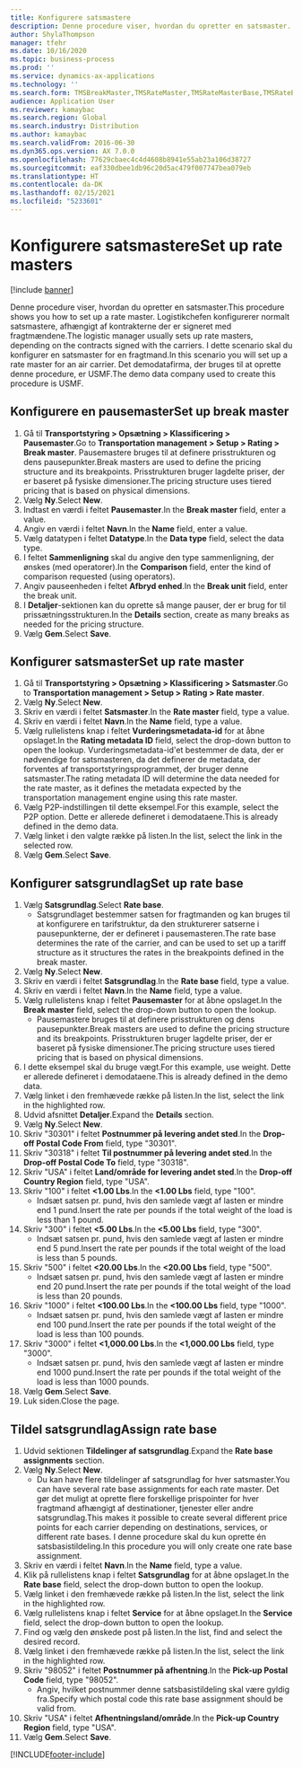 ```yaml
---
title: Konfigurere satsmastere
description: Denne procedure viser, hvordan du opretter en satsmaster.
author: ShylaThompson
manager: tfehr
ms.date: 10/16/2020
ms.topic: business-process
ms.prod: ''
ms.service: dynamics-ax-applications
ms.technology: ''
ms.search.form: TMSBreakMaster,TMSRateMaster,TMSRateMasterBase,TMSRateBaseType, TMSRouteWorkbench
audience: Application User
ms.reviewer: kamaybac
ms.search.region: Global
ms.search.industry: Distribution
ms.author: kamaybac
ms.search.validFrom: 2016-06-30
ms.dyn365.ops.version: AX 7.0.0
ms.openlocfilehash: 77629cbaec4c4d4608b8941e55ab23a106d38727
ms.sourcegitcommit: eaf330dbee1db96c20d5ac479f007747bea079eb
ms.translationtype: HT
ms.contentlocale: da-DK
ms.lasthandoff: 02/15/2021
ms.locfileid: "5233601"
---
```

# <a name="set-up-rate-masters"></a><span data-ttu-id="6edad-103">Konfigurere satsmastere</span><span class="sxs-lookup"><span data-stu-id="6edad-103">Set up rate masters</span></span>

[!include [banner](../../includes/banner.md)]

<span data-ttu-id="6edad-104">Denne procedure viser, hvordan du opretter en satsmaster.</span><span class="sxs-lookup"><span data-stu-id="6edad-104">This procedure shows you how to set up a rate master.</span></span> <span data-ttu-id="6edad-105">Logistikchefen konfigurerer normalt satsmastere, afhængigt af kontrakterne der er signeret med fragtmændene.</span><span class="sxs-lookup"><span data-stu-id="6edad-105">The logistic manager usually sets up rate masters, depending on the contracts signed with the carriers.</span></span> <span data-ttu-id="6edad-106">I dette scenario skal du konfigurer en satsmaster for en fragtmand.</span><span class="sxs-lookup"><span data-stu-id="6edad-106">In this scenario you will set up a rate master for an air carrier.</span></span> <span data-ttu-id="6edad-107">Det demodatafirma, der bruges til at oprette denne procedure, er USMF.</span><span class="sxs-lookup"><span data-stu-id="6edad-107">The demo data company used to create this procedure is USMF.</span></span>

## <a name="set-up-break-master"></a><span data-ttu-id="6edad-108">Konfigurere en pausemaster</span><span class="sxs-lookup"><span data-stu-id="6edad-108">Set up break master</span></span>

1. <span data-ttu-id="6edad-109">Gå til **Transportstyring > Opsætning > Klassificering > Pausemaster**.</span><span class="sxs-lookup"><span data-stu-id="6edad-109">Go to **Transportation management > Setup > Rating > Break master**.</span></span> <span data-ttu-id="6edad-110">Pausemastere bruges til at definere prisstrukturen og dens pausepunkter.</span><span class="sxs-lookup"><span data-stu-id="6edad-110">Break masters are used to define the pricing structure and its breakpoints.</span></span> <span data-ttu-id="6edad-111">Prisstrukturen bruger lagdelte priser, der er baseret på fysiske dimensioner.</span><span class="sxs-lookup"><span data-stu-id="6edad-111">The pricing structure uses tiered pricing that is based on physical dimensions.</span></span>  
1. <span data-ttu-id="6edad-112">Vælg **Ny**.</span><span class="sxs-lookup"><span data-stu-id="6edad-112">Select **New**.</span></span>
1. <span data-ttu-id="6edad-113">Indtast en værdi i feltet **Pausemaster**.</span><span class="sxs-lookup"><span data-stu-id="6edad-113">In the **Break master** field, enter a value.</span></span>
1. <span data-ttu-id="6edad-114">Angiv en værdi i feltet **Navn**.</span><span class="sxs-lookup"><span data-stu-id="6edad-114">In the **Name** field, enter a value.</span></span>
1. <span data-ttu-id="6edad-115">Vælg datatypen i feltet **Datatype**.</span><span class="sxs-lookup"><span data-stu-id="6edad-115">In the **Data type** field, select the data type.</span></span>
1. <span data-ttu-id="6edad-116">I feltet **Sammenligning** skal du angive den type sammenligning, der ønskes (med operatorer).</span><span class="sxs-lookup"><span data-stu-id="6edad-116">In the **Comparison** field, enter the kind of comparison requested (using operators).</span></span>
1. <span data-ttu-id="6edad-117">Angiv pauseenheden i feltet **Afbryd enhed**.</span><span class="sxs-lookup"><span data-stu-id="6edad-117">In the **Break unit** field, enter the break unit.</span></span>
1. <span data-ttu-id="6edad-118">I **Detaljer**-sektionen kan du oprette så mange pauser, der er brug for til prissætningsstrukturen.</span><span class="sxs-lookup"><span data-stu-id="6edad-118">In the **Details** section, create as many breaks as needed for the pricing structure.</span></span>
1. <span data-ttu-id="6edad-119">Vælg **Gem**.</span><span class="sxs-lookup"><span data-stu-id="6edad-119">Select **Save**.</span></span>

## <a name="set-up-rate-master"></a><span data-ttu-id="6edad-120">Konfigurer satsmaster</span><span class="sxs-lookup"><span data-stu-id="6edad-120">Set up rate master</span></span>

1. <span data-ttu-id="6edad-121">Gå til **Transportstyring > Opsætning > Klassificering > Satsmaster**.</span><span class="sxs-lookup"><span data-stu-id="6edad-121">Go to **Transportation management > Setup > Rating > Rate master**.</span></span>
1. <span data-ttu-id="6edad-122">Vælg **Ny**.</span><span class="sxs-lookup"><span data-stu-id="6edad-122">Select **New**.</span></span>
1. <span data-ttu-id="6edad-123">Skriv en værdi i feltet **Satsmaster**.</span><span class="sxs-lookup"><span data-stu-id="6edad-123">In the **Rate master** field, type a value.</span></span>
1. <span data-ttu-id="6edad-124">Skriv en værdi i feltet **Navn**.</span><span class="sxs-lookup"><span data-stu-id="6edad-124">In the **Name** field, type a value.</span></span>
1. <span data-ttu-id="6edad-125">Vælg rullelistens knap i feltet **Vurderingsmetadata-id** for at åbne opslaget.</span><span class="sxs-lookup"><span data-stu-id="6edad-125">In the **Rating metadata ID** field, select the drop-down button to open the lookup.</span></span> <span data-ttu-id="6edad-126">Vurderingsmetadata-id'et bestemmer de data, der er nødvendige for satsmasteren, da det definerer de metadata, der forventes af transportstyringsprogrammet, der bruger denne satsmaster.</span><span class="sxs-lookup"><span data-stu-id="6edad-126">The rating metadata ID will determine the data needed for the rate master, as it defines the metadata expected by the transportation management engine using this rate master.</span></span>  
1. <span data-ttu-id="6edad-127">Vælg P2P-indstillingen til dette eksempel.</span><span class="sxs-lookup"><span data-stu-id="6edad-127">For this example, select the P2P option.</span></span> <span data-ttu-id="6edad-128">Dette er allerede defineret i demodataene.</span><span class="sxs-lookup"><span data-stu-id="6edad-128">This is already defined in the demo data.</span></span>
1. <span data-ttu-id="6edad-129">Vælg linket i den valgte række på listen.</span><span class="sxs-lookup"><span data-stu-id="6edad-129">In the list, select the link in the selected row.</span></span>
1. <span data-ttu-id="6edad-130">Vælg **Gem**.</span><span class="sxs-lookup"><span data-stu-id="6edad-130">Select **Save**.</span></span>

## <a name="set-up-rate-base"></a><span data-ttu-id="6edad-131">Konfigurer satsgrundlag</span><span class="sxs-lookup"><span data-stu-id="6edad-131">Set up rate base</span></span>

1. <span data-ttu-id="6edad-132">Vælg **Satsgrundlag**.</span><span class="sxs-lookup"><span data-stu-id="6edad-132">Select **Rate base**.</span></span>
    * <span data-ttu-id="6edad-133">Satsgrundlaget bestemmer satsen for fragtmanden og kan bruges til at konfigurere en tarifstruktur, da den strukturerer satserne i pausepunkterne, der er defineret i pausemasteren.</span><span class="sxs-lookup"><span data-stu-id="6edad-133">The rate base determines the rate of the carrier, and can be used to set up a tariff structure as it structures the rates in the breakpoints defined in the break master.</span></span>  
2. <span data-ttu-id="6edad-134">Vælg **Ny**.</span><span class="sxs-lookup"><span data-stu-id="6edad-134">Select **New**.</span></span>
3. <span data-ttu-id="6edad-135">Skriv en værdi i feltet **Satsgrundlag**.</span><span class="sxs-lookup"><span data-stu-id="6edad-135">In the **Rate base** field, type a value.</span></span>
4. <span data-ttu-id="6edad-136">Skriv en værdi i feltet **Navn**.</span><span class="sxs-lookup"><span data-stu-id="6edad-136">In the **Name** field, type a value.</span></span>
5. <span data-ttu-id="6edad-137">Vælg rullelistens knap i feltet **Pausemaster** for at åbne opslaget.</span><span class="sxs-lookup"><span data-stu-id="6edad-137">In the **Break master** field, select the drop-down button to open the lookup.</span></span>
    * <span data-ttu-id="6edad-138">Pausemastere bruges til at definere prisstrukturen og dens pausepunkter.</span><span class="sxs-lookup"><span data-stu-id="6edad-138">Break masters are used to define the pricing structure and its breakpoints.</span></span> <span data-ttu-id="6edad-139">Prisstrukturen bruger lagdelte priser, der er baseret på fysiske dimensioner.</span><span class="sxs-lookup"><span data-stu-id="6edad-139">The pricing structure uses tiered pricing that is based on physical dimensions.</span></span>  
6. <span data-ttu-id="6edad-140">I dette eksempel skal du bruge vægt.</span><span class="sxs-lookup"><span data-stu-id="6edad-140">For this example, use weight.</span></span> <span data-ttu-id="6edad-141">Dette er allerede defineret i demodataene.</span><span class="sxs-lookup"><span data-stu-id="6edad-141">This is already defined in the demo data.</span></span>
7. <span data-ttu-id="6edad-142">Vælg linket i den fremhævede række på listen.</span><span class="sxs-lookup"><span data-stu-id="6edad-142">In the list, select the link in the highlighted row.</span></span>
8. <span data-ttu-id="6edad-143">Udvid afsnittet **Detaljer**.</span><span class="sxs-lookup"><span data-stu-id="6edad-143">Expand the **Details** section.</span></span>
9. <span data-ttu-id="6edad-144">Vælg **Ny**.</span><span class="sxs-lookup"><span data-stu-id="6edad-144">Select **New**.</span></span>
10. <span data-ttu-id="6edad-145">Skriv "30301" i feltet **Postnummer på levering andet sted**.</span><span class="sxs-lookup"><span data-stu-id="6edad-145">In the **Drop-off Postal Code From** field, type "30301".</span></span>
11. <span data-ttu-id="6edad-146">Skriv "30318" i feltet **Til postnummer på levering andet sted**.</span><span class="sxs-lookup"><span data-stu-id="6edad-146">In the **Drop-off Postal Code To** field, type "30318".</span></span>
12. <span data-ttu-id="6edad-147">Skriv "USA" i feltet **Land/område for levering andet sted**.</span><span class="sxs-lookup"><span data-stu-id="6edad-147">In the **Drop-off Country Region** field, type "USA".</span></span>
13. <span data-ttu-id="6edad-148">Skriv "100" i feltet **<1.00 Lbs**.</span><span class="sxs-lookup"><span data-stu-id="6edad-148">In the **<1.00 Lbs** field, type "100".</span></span>
    * <span data-ttu-id="6edad-149">Indsæt satsen pr. pund, hvis den samlede vægt af lasten er mindre end 1 pund.</span><span class="sxs-lookup"><span data-stu-id="6edad-149">Insert the rate per pounds if the total weight of the load is less than 1 pound.</span></span>  
14. <span data-ttu-id="6edad-150">Skriv "300" i feltet **<5.00 Lbs**.</span><span class="sxs-lookup"><span data-stu-id="6edad-150">In the **<5.00 Lbs** field, type "300".</span></span>
    * <span data-ttu-id="6edad-151">Indsæt satsen pr. pund, hvis den samlede vægt af lasten er mindre end 5 pund.</span><span class="sxs-lookup"><span data-stu-id="6edad-151">Insert the rate per pounds if the total weight of the load is less than 5 pounds.</span></span>  
15. <span data-ttu-id="6edad-152">Skriv "500" i feltet **<20.00 Lbs**.</span><span class="sxs-lookup"><span data-stu-id="6edad-152">In the **<20.00 Lbs** field, type "500".</span></span>
    * <span data-ttu-id="6edad-153">Indsæt satsen pr. pund, hvis den samlede vægt af lasten er mindre end 20 pund.</span><span class="sxs-lookup"><span data-stu-id="6edad-153">Insert the rate per pounds if the total weight of the load is less than 20 pounds.</span></span>  
16. <span data-ttu-id="6edad-154">Skriv "1000" i feltet **<100.00 Lbs**.</span><span class="sxs-lookup"><span data-stu-id="6edad-154">In the **<100.00 Lbs** field, type "1000".</span></span>
    * <span data-ttu-id="6edad-155">Indsæt satsen pr. pund, hvis den samlede vægt af lasten er mindre end 100 pund.</span><span class="sxs-lookup"><span data-stu-id="6edad-155">Insert the rate per pounds if the total weight of the load is less than 100 pounds.</span></span>  
17. <span data-ttu-id="6edad-156">Skriv "3000" i feltet **<1,000.00 Lbs**.</span><span class="sxs-lookup"><span data-stu-id="6edad-156">In the **<1,000.00 Lbs** field, type "3000".</span></span>
    * <span data-ttu-id="6edad-157">Indsæt satsen pr. pund, hvis den samlede vægt af lasten er mindre end 1000 pund.</span><span class="sxs-lookup"><span data-stu-id="6edad-157">Insert the rate per pounds if the total weight of the load is less than 1000 pounds.</span></span>  
18. <span data-ttu-id="6edad-158">Vælg **Gem**.</span><span class="sxs-lookup"><span data-stu-id="6edad-158">Select **Save**.</span></span>
19. <span data-ttu-id="6edad-159">Luk siden.</span><span class="sxs-lookup"><span data-stu-id="6edad-159">Close the page.</span></span>

## <a name="assign-rate-base"></a><span data-ttu-id="6edad-160">Tildel satsgrundlag</span><span class="sxs-lookup"><span data-stu-id="6edad-160">Assign rate base</span></span>

1. <span data-ttu-id="6edad-161">Udvid sektionen **Tildelinger af satsgrundlag**.</span><span class="sxs-lookup"><span data-stu-id="6edad-161">Expand the **Rate base assignments** section.</span></span>
2. <span data-ttu-id="6edad-162">Vælg **Ny**.</span><span class="sxs-lookup"><span data-stu-id="6edad-162">Select **New**.</span></span>
    * <span data-ttu-id="6edad-163">Du kan have flere tildelinger af satsgrundlag for hver satsmaster.</span><span class="sxs-lookup"><span data-stu-id="6edad-163">You can have several rate base assignments for each rate master.</span></span> <span data-ttu-id="6edad-164">Det gør det muligt at oprette flere forskellige prispointer for hver fragtmand afhængigt af destinationer, tjenester eller andre satsgrundlag.</span><span class="sxs-lookup"><span data-stu-id="6edad-164">This makes it possible to create several different price points for each carrier depending on destinations, services, or different rate bases.</span></span> <span data-ttu-id="6edad-165">I denne procedure skal du kun oprette én satsbasistildeling.</span><span class="sxs-lookup"><span data-stu-id="6edad-165">In this procedure you will only create one rate base assignment.</span></span>  
3. <span data-ttu-id="6edad-166">Skriv en værdi i feltet **Navn**.</span><span class="sxs-lookup"><span data-stu-id="6edad-166">In the **Name** field, type a value.</span></span>
4. <span data-ttu-id="6edad-167">Klik på rullelistens knap i feltet **Satsgrundlag** for at åbne opslaget.</span><span class="sxs-lookup"><span data-stu-id="6edad-167">In the **Rate base** field, select the drop-down button to open the lookup.</span></span>
5. <span data-ttu-id="6edad-168">Vælg linket i den fremhævede række på listen.</span><span class="sxs-lookup"><span data-stu-id="6edad-168">In the list, select the link in the highlighted row.</span></span>
6. <span data-ttu-id="6edad-169">Vælg rullelistens knap i feltet **Service** for at åbne opslaget.</span><span class="sxs-lookup"><span data-stu-id="6edad-169">In the **Service** field, select the drop-down button to open the lookup.</span></span>
7. <span data-ttu-id="6edad-170">Find og vælg den ønskede post på listen.</span><span class="sxs-lookup"><span data-stu-id="6edad-170">In the list, find and select the desired record.</span></span>
8. <span data-ttu-id="6edad-171">Vælg linket i den fremhævede række på listen.</span><span class="sxs-lookup"><span data-stu-id="6edad-171">In the list, select the link in the highlighted row.</span></span>
9. <span data-ttu-id="6edad-172">Skriv "98052" i feltet **Postnummer på afhentning**.</span><span class="sxs-lookup"><span data-stu-id="6edad-172">In the **Pick-up Postal Code** field, type "98052".</span></span>
    * <span data-ttu-id="6edad-173">Angiv, hvilket postnummer denne satsbasistildeling skal være gyldig fra.</span><span class="sxs-lookup"><span data-stu-id="6edad-173">Specify which postal code this rate base assignment should be valid from.</span></span>
10. <span data-ttu-id="6edad-174">Skriv "USA" i feltet **Afhentningsland/område**.</span><span class="sxs-lookup"><span data-stu-id="6edad-174">In the **Pick-up Country Region** field, type "USA".</span></span>
11. <span data-ttu-id="6edad-175">Vælg **Gem**.</span><span class="sxs-lookup"><span data-stu-id="6edad-175">Select **Save**.</span></span>


[!INCLUDE[footer-include](../../../includes/footer-banner.md)]